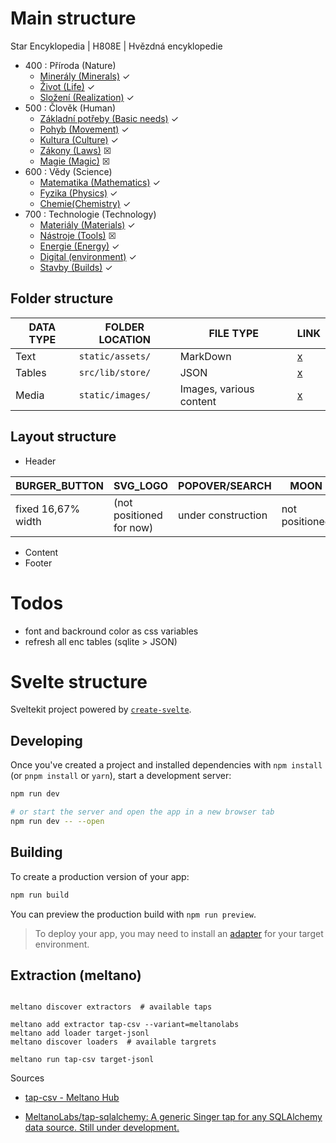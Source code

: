 # Main structure

Star Encyklopedia | H808E | Hvězdná encyklopedie

- 400 : Příroda (Nature)
  - [Minerály (Minerals)](static/assets/410.md) ✓
  - [Život (Life)](static/assets/420.md) ✓
  - [Složení (Realization)](static/assets/430.md) ✓
- 500 : Člověk (Human)
  - [Základní potřeby (Basic needs)](static/assets/510.md) ✓
  - [Pohyb (Movement)](static/assets/520.md) ✓
  - [Kultura (Culture)](static/assets/530.md) ✓
  - [Zákony (Laws)](static/assets/540.md) ☒
  - [Magie (Magic)](static/assets/550.md) ☒
- 600 : Vědy (Science)
  - [Matematika (Mathematics)](static/assets/610.md) ✓
  - [Fyzika (Physics)](static/assets/620.md) ✓
  - [Chemie(Chemistry)](static/assets/630.md) ✓
- 700 : Technologie (Technology)
  - [Materiály (Materials)](static/assets/710.md) ✓
  - [Nástroje (Tools)](static/assets/720.md) ☒
  - [Energie (Energy)](static/assets/730.md) ✓
  - [Digital (environment)](static/assets/740.md) ✓
  - [Stavby (Builds)](static/assets/750.md) ✓

## Folder structure

| DATA TYPE | FOLDER LOCATION  | FILE TYPE               | LINK                  |
| --------- | ---------------- | ----------------------- | --------------------- |
| Text      | `static/assets/` | MarkDown                | [x](./static/assets/) |
| Tables    | `src/lib/store/` | JSON                    | [x](./src/lib/store/) |
| Media     | `static/images/` | Images, various content | [x](./static/images/) |

## Layout structure

- Header

| BURGER_BUTTON      | SVG_LOGO                 | POPOVER/SEARCH     | MOON           | CLOCK                    |
| ------------------ | ------------------------ | ------------------ | -------------- | ------------------------ |
| fixed 16,67% width | (not positioned for now) | under construction | not positioned | hover for important days |

- Content
- Footer

# Todos

- font and backround color as css variables
- refresh all enc tables (sqlite > JSON)

# Svelte structure

Sveltekit project powered by [`create-svelte`](https://github.com/sveltejs/kit/tree/master/packages/create-svelte).

## Developing

Once you've created a project and installed dependencies with `npm install` (or `pnpm install` or `yarn`), start a development server:

```bash
npm run dev

# or start the server and open the app in a new browser tab
npm run dev -- --open
```

## Building

To create a production version of your app:

```bash
npm run build
```

You can preview the production build with `npm run preview`.

> To deploy your app, you may need to install an [adapter](https://kit.svelte.dev/docs/adapters) for your target environment.

## Extraction (meltano)

```shell

meltano discover extractors  # available taps

meltano add extractor tap-csv --variant=meltanolabs
meltano add loader target-jsonl
meltano discover loaders  # available targrets

meltano run tap-csv target-jsonl
```

Sources

- [tap-csv - Meltano Hub](https://hub.meltano.com/extractors/tap-csv)

- [MeltanoLabs/tap-sqlalchemy: A generic Singer tap for any SQLAlchemy data source. Still under development.](https://github.com/MeltanoLabs/tap-sqlalchemy/search?l=shell)
